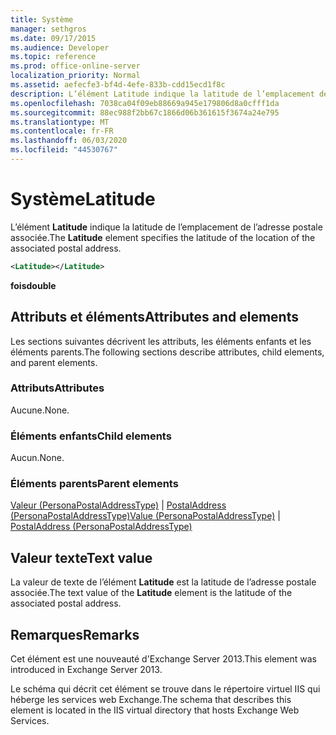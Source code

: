 ```yaml
---
title: Système
manager: sethgros
ms.date: 09/17/2015
ms.audience: Developer
ms.topic: reference
ms.prod: office-online-server
localization_priority: Normal
ms.assetid: aefecfe3-bf4d-4efe-833b-cdd15ecd1f8c
description: L’élément Latitude indique la latitude de l’emplacement de l’adresse postale associée.
ms.openlocfilehash: 7038ca04f09eb88669a945e179806d8a0cfff1da
ms.sourcegitcommit: 88ec988f2bb67c1866d06b361615f3674a24e795
ms.translationtype: MT
ms.contentlocale: fr-FR
ms.lasthandoff: 06/03/2020
ms.locfileid: "44530767"
---
```

# <a name="latitude"></a><span data-ttu-id="f3776-103">Système</span><span class="sxs-lookup"><span data-stu-id="f3776-103">Latitude</span></span>

<span data-ttu-id="f3776-104">L’élément **Latitude** indique la latitude de l’emplacement de l’adresse postale associée.</span><span class="sxs-lookup"><span data-stu-id="f3776-104">The **Latitude** element specifies the latitude of the location of the associated postal address.</span></span> 
  
```XML
<Latitude></Latitude>
```

 <span data-ttu-id="f3776-105">**fois**</span><span class="sxs-lookup"><span data-stu-id="f3776-105">**double**</span></span>
## <a name="attributes-and-elements"></a><span data-ttu-id="f3776-106">Attributs et éléments</span><span class="sxs-lookup"><span data-stu-id="f3776-106">Attributes and elements</span></span>

<span data-ttu-id="f3776-107">Les sections suivantes décrivent les attributs, les éléments enfants et les éléments parents.</span><span class="sxs-lookup"><span data-stu-id="f3776-107">The following sections describe attributes, child elements, and parent elements.</span></span>
  
### <a name="attributes"></a><span data-ttu-id="f3776-108">Attributs</span><span class="sxs-lookup"><span data-stu-id="f3776-108">Attributes</span></span>

<span data-ttu-id="f3776-109">Aucune.</span><span class="sxs-lookup"><span data-stu-id="f3776-109">None.</span></span>
  
### <a name="child-elements"></a><span data-ttu-id="f3776-110">Éléments enfants</span><span class="sxs-lookup"><span data-stu-id="f3776-110">Child elements</span></span>

<span data-ttu-id="f3776-111">Aucun.</span><span class="sxs-lookup"><span data-stu-id="f3776-111">None.</span></span>
  
### <a name="parent-elements"></a><span data-ttu-id="f3776-112">Éléments parents</span><span class="sxs-lookup"><span data-stu-id="f3776-112">Parent elements</span></span>

<span data-ttu-id="f3776-113">[Valeur (PersonaPostalAddressType)](value-personapostaladdresstype.md)  |  [PostalAddress (PersonaPostalAddressType)](postaladdress-personapostaladdresstype.md)</span><span class="sxs-lookup"><span data-stu-id="f3776-113">[Value (PersonaPostalAddressType)](value-personapostaladdresstype.md) | [PostalAddress (PersonaPostalAddressType)](postaladdress-personapostaladdresstype.md)</span></span>
  
## <a name="text-value"></a><span data-ttu-id="f3776-114">Valeur texte</span><span class="sxs-lookup"><span data-stu-id="f3776-114">Text value</span></span>

<span data-ttu-id="f3776-115">La valeur de texte de l’élément **Latitude** est la latitude de l’adresse postale associée.</span><span class="sxs-lookup"><span data-stu-id="f3776-115">The text value of the **Latitude** element is the latitude of the associated postal address.</span></span> 
  
## <a name="remarks"></a><span data-ttu-id="f3776-116">Remarques</span><span class="sxs-lookup"><span data-stu-id="f3776-116">Remarks</span></span>

<span data-ttu-id="f3776-117">Cet élément est une nouveauté d'Exchange Server 2013.</span><span class="sxs-lookup"><span data-stu-id="f3776-117">This element was introduced in Exchange Server 2013.</span></span>
  
<span data-ttu-id="f3776-118">Le schéma qui décrit cet élément se trouve dans le répertoire virtuel IIS qui héberge les services web Exchange.</span><span class="sxs-lookup"><span data-stu-id="f3776-118">The schema that describes this element is located in the IIS virtual directory that hosts Exchange Web Services.</span></span>
  

